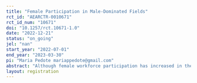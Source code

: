 ```yaml
---
title: "Female Participation in Male-Dominated Fields"
rct_id: "AEARCTR-0010671"
rct_id_num: "10671"
doi: "10.1257/rct.10671-1.0"
date: "2022-12-21"
status: "on_going"
jel: "nan"
start_year: "2022-07-01"
end_year: "2023-03-30"
pi: "Maria Pedote mariappedote@gmail.com"
abstract: "Although female workforce participation has increased in the last decades, coding remains a male-dominated field. We have partnered with a coding course provider that is interested in increasing female enrollment and persistence throughout their selection process. One stage of the selection process, in particular, generates a significant gender imbalance: the need to play online logic and memory games. We designed a nudge experiment to try to enhance female take up of these games and their persistence through the selection process. The experiment will test whether providing information about female participation and performance in the previous selection process stimulates other women to persist in the process. Moreover, we would like to understand what are the potential barriers that discourage women to persist through the selection process and which are the mechanisms that can explain the effect (or lack of effect) of our proposed treatment. Thus, survey questions addressing beliefs will be inserted in the selection process. The results might shed light into how stereotypes and beliefs influence women's decision to enter and persist in male-dominated environments."
layout: registration
---
```


